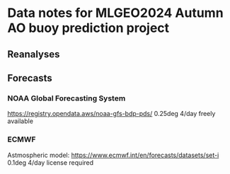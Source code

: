 # Data notes for MLGEO2024 Autumn AO buoy prediction project

## Reanalyses

## Forecasts
### NOAA Global Forecasting System
https://registry.opendata.aws/noaa-gfs-bdp-pds/
0.25deg 4/day freely available

### ECMWF
Astmospheric model:
https://www.ecmwf.int/en/forecasts/datasets/set-i
0.1deg 4/day license required


